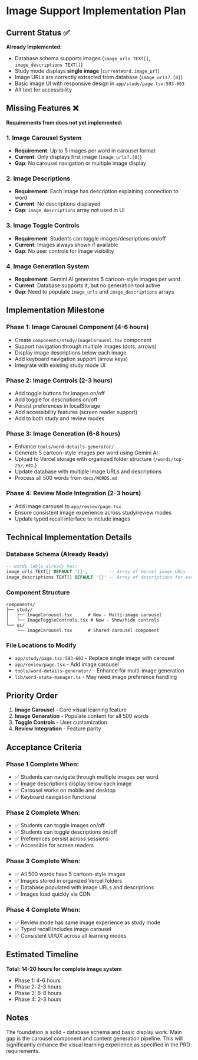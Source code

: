 # Image Support Implementation Plan

## Current Status ✅

**Already Implemented:**
- Database schema supports images (`image_urls TEXT[]`, `image_descriptions TEXT[]`)
- Study mode displays **single image** (`currentWord.image_url`)
- Image URLs are correctly extracted from database (`image_urls?.[0]`)
- Basic image UI with responsive design in `app/study/page.tsx:593-603`
- Alt text for accessibility

## Missing Features ❌

**Requirements from docs not yet implemented:**

### 1. Image Carousel System
- **Requirement**: Up to 5 images per word in carousel format
- **Current**: Only displays first image (`image_urls?.[0]`)
- **Gap**: No carousel navigation or multiple image display

### 2. Image Descriptions
- **Requirement**: Each image has description explaining connection to word
- **Current**: No descriptions displayed 
- **Gap**: `image_descriptions` array not used in UI

### 3. Image Toggle Controls
- **Requirement**: Students can toggle images/descriptions on/off
- **Current**: Images always shown if available
- **Gap**: No user controls for image visibility

### 4. Image Generation System
- **Requirement**: Gemini AI generates 5 cartoon-style images per word
- **Current**: Database supports it, but no generation tool active
- **Gap**: Need to populate `image_urls` and `image_descriptions` arrays

## Implementation Milestone

### Phase 1: Image Carousel Component (4-6 hours)
- Create `components/study/ImageCarousel.tsx` component
- Support navigation through multiple images (dots, arrows)
- Display image descriptions below each image
- Add keyboard navigation support (arrow keys)
- Integrate with existing study mode UI

### Phase 2: Image Controls (2-3 hours)
- Add toggle buttons for images on/off
- Add toggle for descriptions on/off
- Persist preferences in localStorage
- Add accessibility features (screen reader support)
- Add to both study and review modes

### Phase 3: Image Generation (6-8 hours)
- Enhance `tools/word-details-generator/` 
- Generate 5 cartoon-style images per word using Gemini AI
- Upload to Vercel storage with organized folder structure (`/words/top-25/`, etc.)
- Update database with multiple image URLs and descriptions
- Process all 500 words from `docs/WORDS.md`

### Phase 4: Review Mode Integration (2-3 hours)
- Add image carousel to `app/review/page.tsx`
- Ensure consistent image experience across study/review modes
- Update typed recall interface to include images

## Technical Implementation Details

### Database Schema (Already Ready)
```sql
-- words table already has:
image_urls TEXT[] DEFAULT '{}',        -- Array of Vercel image URLs  
image_descriptions TEXT[] DEFAULT '{}' -- Array of descriptions for each image
```

### Component Structure
```
components/
├── study/
│   ├── ImageCarousel.tsx      # New - Multi-image carousel
│   └── ImageToggleControls.tsx # New - Show/hide controls
└── ui/
    └── ImageCarousel.tsx      # Shared carousel component
```

### File Locations to Modify
- `app/study/page.tsx:593-603` - Replace single image with carousel
- `app/review/page.tsx` - Add image carousel  
- `tools/word-details-generator/` - Enhance for multi-image generation
- `lib/word-state-manager.ts` - May need image preference handling

## Priority Order
1. **Image Carousel** - Core visual learning feature
2. **Image Generation** - Populate content for all 500 words  
3. **Toggle Controls** - User customization
4. **Review Integration** - Feature parity

## Acceptance Criteria

### Phase 1 Complete When:
- ✅ Students can navigate through multiple images per word
- ✅ Image descriptions display below each image
- ✅ Carousel works on mobile and desktop
- ✅ Keyboard navigation functional

### Phase 2 Complete When:
- ✅ Students can toggle images on/off
- ✅ Students can toggle descriptions on/off  
- ✅ Preferences persist across sessions
- ✅ Accessible for screen readers

### Phase 3 Complete When:
- ✅ All 500 words have 5 cartoon-style images
- ✅ Images stored in organized Vercel folders
- ✅ Database populated with image URLs and descriptions
- ✅ Images load quickly via CDN

### Phase 4 Complete When:
- ✅ Review mode has same image experience as study mode
- ✅ Typed recall includes image carousel
- ✅ Consistent UI/UX across all learning modes

## Estimated Timeline
**Total: 14-20 hours for complete image system**

- Phase 1: 4-6 hours
- Phase 2: 2-3 hours  
- Phase 3: 6-8 hours
- Phase 4: 2-3 hours

## Notes
The foundation is solid - database schema and basic display work. Main gap is the carousel component and content generation pipeline. This will significantly enhance the visual learning experience as specified in the PRD requirements.
